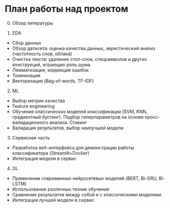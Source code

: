 # План работы над проектом

0. Обзор литературы

1. EDA
- Сбор данных
- Обзор датасета: оценка качества данных, эвристический анализ (частотность слов, облака)
- Очистка текста: удаление стоп-слов, спецсимволов и других конструкций, играющих роль шума
- Лемматизация, коррекция ошибок
- Токенизация
- Векторизация (Bag-of-words, TF-IDF)

2. ML
- Выбор метрик качества
- Feature engineering
- Обучение классических моделей классификации (SVM, KNN, градиентный бустинг). Подбор гиперпараметров на основе кросс-валидационного анализа. Стэкинг
- Валидация результатов, выбор наилучшей модели

3. Сервисная часть
- Разработка веб-интерфейса для демонстрации работы классификатора (Streamlit+Docker)
- Интеграция модели в сервис

4. DL
- Применение современных нейросетевых моделей (BERT, Bi-GRU, Bi-LSTM)
- Использование различных техник обучения 
- Сравнение результатов между собой и с классическими моделями
- Интеграция лучшей модели в сервис
